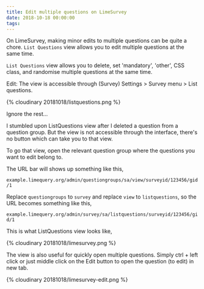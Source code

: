 ```yaml
---
title: Edit multiple questions on LimeSurvey
date: 2018-10-18 00:00:00
tags:
---
```

On LimeSurvey, making minor edits to multiple questions can be quite a chore. `List Questions` view allows you to edit multiple questions at the same time.

<!-- more -->

`List Questions` view allows you to delete, set 'mandatory', 'other', CSS class, and randomise multiple questions at the same time.

Edit: The view is accessible through (Survey) Settings > Survey menu > List questions.

{% cloudinary 20181018/listquestions.png %}

Ignore the rest...

I stumbled upon ListQuestions view after I deleted a question from a question group. But the view is not accessible through the interface, there's no button which can take you to that view.

To go that view, open the relevant question group where the questions you want to edit belong to.

The URL bar will shows up something like this,

`example.limequery.org/admin/questiongroups/sa/view/surveyid/123456/gid/1`

Replace `questiongroups` to `survey` and replace `view` to `listquestions`, so the URL becomes something like this,

`example.limequery.org/admin/survey/sa/listquestions/surveyid/123456/gid/1`

This is what ListQuestions view looks like,

{% cloudinary 20181018/limesurvey.png %}

The view is also useful for quickly open multiple questions. Simply ctrl + left click or just middle click on the Edit button to open the question (to edit) in new tab.

{% cloudinary 20181018/limesurvey-edit.png %}